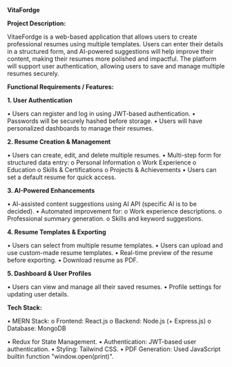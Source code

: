 **VitaFordge**

**Project Description:**

VitaeFordge is a web-based application that allows users to create professional resumes using multiple templates. Users can enter their details in a structured form, and AI-powered suggestions will help improve their content, making their resumes more polished and impactful. The platform will support user authentication, allowing users to save and manage multiple resumes securely.

**Functional Requirements / Features:**

**1. User Authentication**

•	Users can register and log in using JWT-based authentication.
•	Passwords will be securely hashed before storage.
•	Users will have personalized dashboards to manage their resumes.

**2. Resume Creation & Management**

•	Users can create, edit, and delete multiple resumes.
•	Multi-step form for structured data entry: 
o	Personal Information
o	Work Experience
o	Education
o	Skills & Certifications
o	Projects & Achievements
•	Users can set a default resume for quick access.

**3. AI-Powered Enhancements**

•	AI-assisted content suggestions using AI API (specific AI is to be decided).
•	Automated improvement for: 
o	Work experience descriptions.
o	Professional summary generation.
o	Skills and keyword suggestions.

**4. Resume Templates & Exporting**

•	Users can select from multiple resume templates.
•	Users can upload and use custom-made resume templates.
•	Real-time preview of the resume before exporting.
•	Download resume as PDF.

**5. Dashboard & User Profiles**

•	Users can view and manage all their saved resumes.
•	Profile settings for updating user details.

**Tech Stack:**

•	MERN Stack: 
o	Frontend: React.js
o	Backend: Node.js (+ Express.js)
o	Database: MongoDB

•	Redux for State Management.
•	Authentication: JWT-based user authentication.
•	Styling: Tailwind CSS.
•	PDF Generation: Used JavaScript builtin function "window.open(print)".
